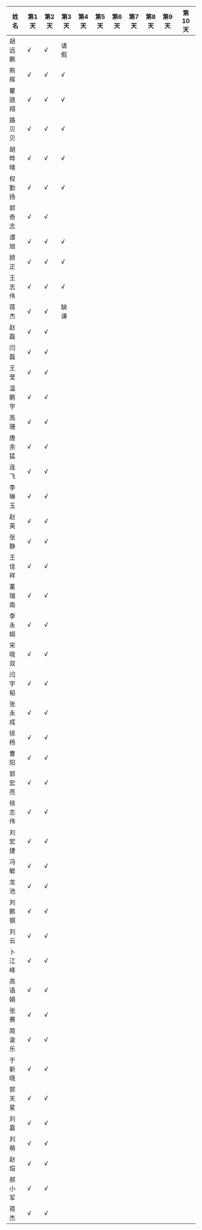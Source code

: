 |姓名| 第1天|第2天|第3天|第4天|第5天|第6天|第7天|第8天|第9天|第10天|
|----|----|----|----|----|----|----|----|----|----|----|
|胡远鹏|√|√|请假||||||||
|熊辉|√|√|√||||||||
|瞿骁翔|√|√|√||||||||
|路贝贝|√|√|√||||||||
|胡晔晴|√|√|√||||||||
|权勤扬|√|√|√||||||||
|郭奇志|√|√|||||||||
|谭旭|√|√|√||||||||
|顾正|√|√|√||||||||
|王志伟|√|√|√||||||||
|蒋杰|√|√|缺课||||||||
|赵磊|√|√|||||||||
|闫磊|√|√|||||||||
|王莹|√|√|||||||||
|温鹏宇|√|√|||||||||
|高珊|√|√|||||||||
|唐余猛|√|√|||||||||
|连飞|√|√|||||||||
|李琳玉|√|√|||||||||
|赵英|√|√|||||||||
|张静|√|√|||||||||
|王佳祥|√|√|||||||||
|董瑞南|√|√|||||||||
|李永娟|√|√|||||||||
|宋晓双|√|√|||||||||
|闫宇韬|√|√|||||||||
|张永成|√|√|||||||||
|徐杨|√|√|||||||||
|曹阳|√|√|||||||||
|郭宏亮|√|√|||||||||
|徐志伟|√|√|||||||||
|刘宏捷|√|√|||||||||
|冯敏|√|√|||||||||
|龙池|√|√|||||||||
|刘鹏钢|√|√|||||||||
|刘云|√|√|||||||||
|卜江峰|√|√|||||||||
|高语娟|√|√|||||||||
|张赛|√|√|||||||||
|简渝乐|√|√|||||||||
|于新晓|√|√|||||||||
|郭天星|√|√|||||||||
|刘嘉|√|√|||||||||
|刘萌|√|√|||||||||
|赵煊|√|√|||||||||
|郝小军|√|√|||||||||
|蒋杰|√|√|||||||||
